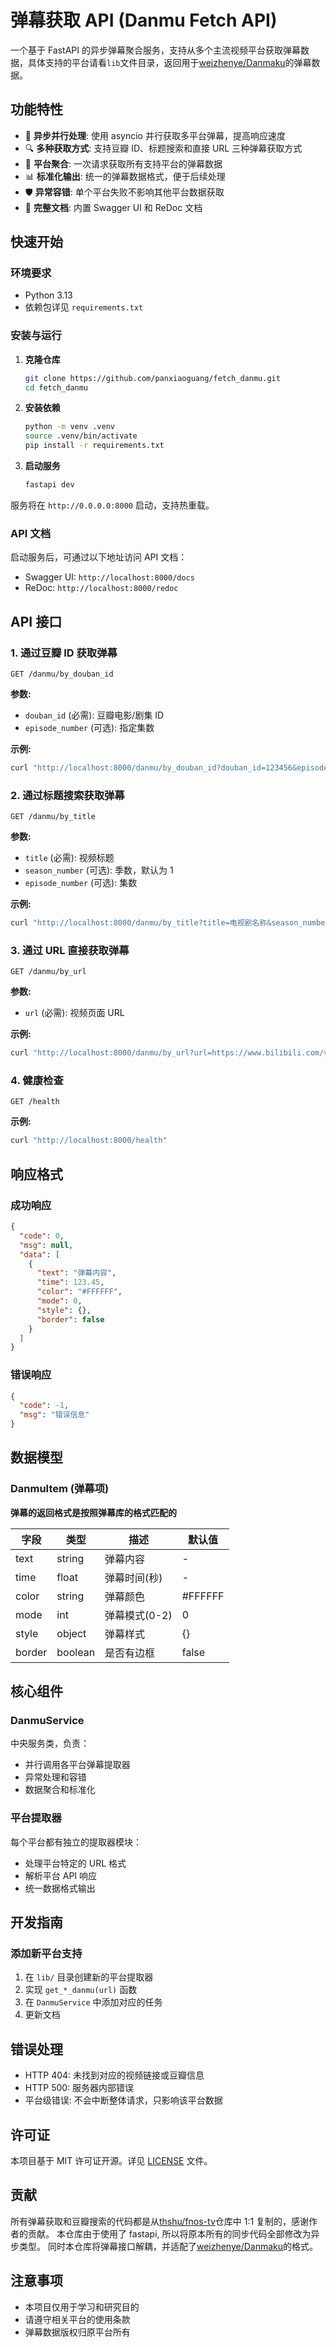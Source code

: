 # 弹幕获取 API (Danmu Fetch API)

一个基于 FastAPI 的异步弹幕聚合服务，支持从多个主流视频平台获取弹幕数据，具体支持的平台请看`lib`文件目录，返回用于[weizhenye/Danmaku](https://github.com/weizhenye/Danmaku)的弹幕数据。

## 功能特性

- 🚀 **异步并行处理**: 使用 asyncio 并行获取多平台弹幕，提高响应速度
- 🔍 **多种获取方式**: 支持豆瓣 ID、标题搜索和直接 URL 三种弹幕获取方式
- 🎯 **平台聚合**: 一次请求获取所有支持平台的弹幕数据
- 📊 **标准化输出**: 统一的弹幕数据格式，便于后续处理
- 🛡️ **异常容错**: 单个平台失败不影响其他平台数据获取
- 📖 **完整文档**: 内置 Swagger UI 和 ReDoc 文档

## 快速开始

### 环境要求

- Python 3.13
- 依赖包详见 `requirements.txt`

### 安装与运行

1. **克隆仓库**

   ```bash
   git clone https://github.com/panxiaoguang/fetch_danmu.git
   cd fetch_danmu
   ```

2. **安装依赖**

   ```bash
   python -m venv .venv
   source .venv/bin/activate
   pip install -r requirements.txt
   ```

3. **启动服务**
   ```bash
   fastapi dev
   ```

服务将在 `http://0.0.0.0:8000` 启动，支持热重载。

### API 文档

启动服务后，可通过以下地址访问 API 文档：

- Swagger UI: `http://localhost:8000/docs`
- ReDoc: `http://localhost:8000/redoc`

## API 接口

### 1. 通过豆瓣 ID 获取弹幕

```
GET /danmu/by_douban_id
```

**参数:**

- `douban_id` (必需): 豆瓣电影/剧集 ID
- `episode_number` (可选): 指定集数

**示例:**

```bash
curl "http://localhost:8000/danmu/by_douban_id?douban_id=123456&episode_number=1"
```

### 2. 通过标题搜索获取弹幕

```
GET /danmu/by_title
```

**参数:**

- `title` (必需): 视频标题
- `season_number` (可选): 季数，默认为 1
- `episode_number` (可选): 集数

**示例:**

```bash
curl "http://localhost:8000/danmu/by_title?title=电视剧名称&season_number=1&episode_number=1"
```

### 3. 通过 URL 直接获取弹幕

```
GET /danmu/by_url
```

**参数:**

- `url` (必需): 视频页面 URL

**示例:**

```bash
curl "http://localhost:8000/danmu/by_url?url=https://www.bilibili.com/video/BV1234567890"
```

### 4. 健康检查

```
GET /health
```

**示例:**

```bash
curl "http://localhost:8000/health"
```

## 响应格式

### 成功响应

```json
{
  "code": 0,
  "msg": null,
  "data": [
    {
      "text": "弹幕内容",
      "time": 123.45,
      "color": "#FFFFFF",
      "mode": 0,
      "style": {},
      "border": false
    }
  ]
}
```

### 错误响应

```json
{
  "code": -1,
  "msg": "错误信息"
}
```

## 数据模型

### DanmuItem (弹幕项)

**弹幕的返回格式是按照弹幕库的格式匹配的**

| 字段   | 类型    | 描述          | 默认值  |
| ------ | ------- | ------------- | ------- |
| text   | string  | 弹幕内容      | -       |
| time   | float   | 弹幕时间(秒)  | -       |
| color  | string  | 弹幕颜色      | #FFFFFF |
| mode   | int     | 弹幕模式(0-2) | 0       |
| style  | object  | 弹幕样式      | {}      |
| border | boolean | 是否有边框    | false   |

## 核心组件

### DanmuService

中央服务类，负责：

- 并行调用各平台弹幕提取器
- 异常处理和容错
- 数据聚合和标准化

### 平台提取器

每个平台都有独立的提取器模块：

- 处理平台特定的 URL 格式
- 解析平台 API 响应
- 统一数据格式输出

## 开发指南

### 添加新平台支持

1. 在 `lib/` 目录创建新的平台提取器
2. 实现 `get_*_danmu(url)` 函数
3. 在 `DanmuService` 中添加对应的任务
4. 更新文档

## 错误处理

- HTTP 404: 未找到对应的视频链接或豆瓣信息
- HTTP 500: 服务器内部错误
- 平台级错误: 不会中断整体请求，只影响该平台数据

## 许可证

本项目基于 MIT 许可证开源。详见 [LICENSE](LICENSE) 文件。

## 贡献

所有弹幕获取和豆瓣搜索的代码都是从[thshu/fnos-tv](https://github.com/thshu/fnos-tv)仓库中 1:1 复制的，感谢作者的贡献。
本仓库由于使用了 fastapi, 所以将原本所有的同步代码全部修改为异步类型。
同时本仓库将弹幕接口解耦，并适配了[weizhenye/Danmaku](https://github.com/weizhenye/Danmaku)的格式。

## 注意事项

- 本项目仅用于学习和研究目的
- 请遵守相关平台的使用条款
- 弹幕数据版权归原平台所有
